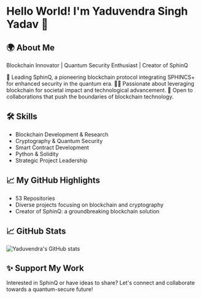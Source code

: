# Hello World! I'm Yaduvendra Singh Yadav 👋

## 🌍 About Me
Blockchain Innovator | Quantum Security Enthusiast | Creator of SphinQ

🔭 Leading SphinQ, a pioneering blockchain protocol integrating SPHINCS+ for enhanced security in the quantum era.
👨‍💻 Passionate about leveraging blockchain for societal impact and technological advancement.
🤝 Open to collaborations that push the boundaries of blockchain technology.

## 🛠 Skills
- Blockchain Development & Research
- Cryptography & Quantum Security
- Smart Contract Development
- Python & Solidity
- Strategic Project Leadership

## 📈 My GitHub Highlights
- 53 Repositories
- Diverse projects focusing on blockchain and cryptography
- Creator of SphinQ: a groundbreaking blockchain solution

## 📈 GitHub Stats

![Yaduvendra's GitHub stats](https://github-readme-stats.vercel.app/api?username=[yaduvendrayadav]&show_icons=true&theme=radical)

## ✨ Support My Work
Interested in SphinQ or have ideas to share? Let's connect and collaborate towards a quantum-secure future!

